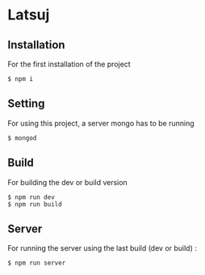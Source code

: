 # Latsuj

## Installation

For the first installation of the project
```
$ npm i
```

## Setting

For using this project, a server mongo has to be running
```
$ mongod
```

## Build

For building the dev or build version
```
$ npm run dev
$ npm run build
```

## Server

For running the server using the last build (dev or build) :
```
$ npm run server
```